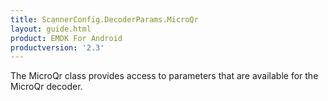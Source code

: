 ```yaml
---
title: ScannerConfig.DecoderParams.MicroQr
layout: guide.html
product: EMDK For Android
productversion: '2.3'
---
```


The MicroQr class provides access to parameters that are available
 for the MicroQr decoder.













